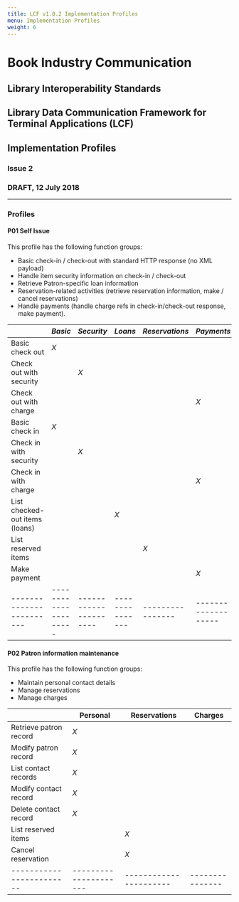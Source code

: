 ```yaml
---
title: LCF v1.0.2 Implementation Profiles
menu: Implementation Profiles
weight: 6
---
```


# Book Industry Communication

## Library Interoperability Standards

## Library Data Communication Framework for Terminal Applications (LCF)

## Implementation Profiles

### Issue 2

### DRAFT, 12 July 2018

---

### Profiles

#### P01 Self Issue

This profile has the following function groups:

* Basic check-in / check-out with standard HTTP response (no XML payload)
* Handle item security information on check-in / check-out
* Retrieve Patron-specific loan information
* Reservation-related activities (retrieve reservation information, make / cancel reservations)
* Handle payments (handle charge refs in check-in/check-out response, make payment).

|                        |       *Basic*       |      *Security*      |    *Loans*    | *Reservations* |     *Payments*    |
|------------------------|---------------------|----------------------|---------------|----------------|-------------------|
| Basic check out        |         *X*         |                      |               |                |                   |
| Check out with <br/>security |               |         *X*          |               |                |                   |
| Check out with <br/>charge |                 |                      |               |                |        *X*        |
| Basic check in         |         *X*         |                      |               |                |                   |
| Check in with <br/>security   |              |         *X*          |               |                |                   |
| Check in with <br/>charge |                  |                      |               |                |        *X*        |
| List checked-out items (loans) |             |                      |      *X*      |                |                   |
| List reserved items    |                     |                      |               |      *X*       |                   |
| Make payment           |                     |                      |               |                |        *X*        |
|------------------------|---------------------|----------------------|---------------|----------------|-------------------|

#### P02 Patron information maintenance

This profile has the following function groups:

* Maintain personal contact details
* Manage reservations
* Manage charges

|                        |       Personal      |     Reservations     |    Charges    |
|------------------------|---------------------|----------------------|---------------|
| Retrieve patron record |         *X*         |                      |               |
| Modify patron record   |         *X*         |                      |               |
| List contact records   |         *X*         |                      |               |
| Modify contact record  |         *X*         |                      |               |
| Delete contact record  |         *X*         |                      |               |
| List reserved items    |                     |          *X*         |               |
| Cancel reservation     |                     |          *X*         |               |
|------------------------|---------------------|----------------------|---------------|
